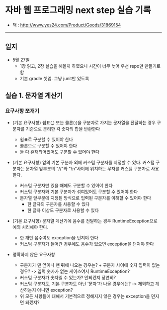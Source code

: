 # 자바 웹 프로그래밍 next step 실습 기록
- 책 : http://www.yes24.com/Product/Goods/31869154

---

## 일지

- 5월 27일 
    - 1장 읽고, 2장 실습을 해볼까 하였으나 시간이 너무 늦어 우선 repo만 만들기로 함
    - 기본 gradle 셋업. 그냥 junit만 있도록
    

## 실습 1. 문자열 계산기

### 요구사항 쪼개기

- (기본 요구사항) 쉼표(,) 또는 콜론(:)을 구분자로 가지는 문자열을 전달하는 경우 구분자를 기준으로 분리한 각 숫자의 합을 반환한다

  - 쉼표로 구분할 수 있어야 한다
  - 콜론으로 구분할 수 있어야 한다
  - 둘 다 혼재되어있어도 구분할 수 있어야 한다

- (기본 요구사항) 앞의 기본 구분자 외에 커스텀 구분자를 지정할 수 있다. 커스텀 구분자는 문자열 앞부분의 "//"와 "\n"사이에 위치하는 무자를 커스텀 구분자로 사용한다.

  - 커스텀 구분자만 있을 때에도 구분할 수 있어야 한다
  - 커스텀 구분자와 기본 구분자가 섞여있어도 구분할 수 있어야 한다
  - 문자열 앞부분에 지정된 방식으로 입력된 구분자를 이해할 수 있어야 한다
    - 한 글자의 구분자를 사용할 수 있다
    - 한 글자 이상도 구분자로 사용할 수 있다

- (기본 요구사항) 문자열 계산기에 음수를 전달하는 경우 RuntimeException으로 예외 처리해야 한다.

  - 한 개만 음수여도 exception을 던져야 한다
  - 커스텀 구분자가 들어간 경우에도 음수가 있으면 exception을 던져야 한다

- 명확하지 않은 요구사항

  - 구분자가 맨 앞이나 맨 뒤에 나오는 경우는? + 구분자 사이에 숫자 입력이 없는 경우? -> 입력 숫자가 없는 케이스여서 RuntimeException?
  - 커스텀 구분자가 숫자일 수 있는가? 안되겠지 당연히? 
  - 커스텀 구분자도, 기본 구분자도 아닌 '문자'가 나올 경우에는? -> 제외하고 계산하는지 아니면 exception?
  - 위 모든 사항들에 대해서 기본적으로 정해지지 않은 경우는 exception을 던지면 되겠지?